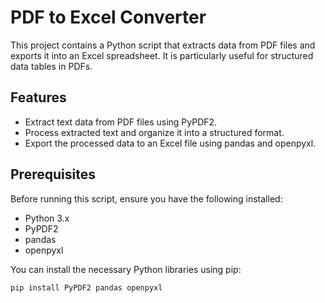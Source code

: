 # PDF to Excel Converter

This project contains a Python script that extracts data from PDF files and exports it into an Excel spreadsheet. It is particularly useful for structured data tables in PDFs.

## Features

- Extract text data from PDF files using PyPDF2.
- Process extracted text and organize it into a structured format.
- Export the processed data to an Excel file using pandas and openpyxl.

## Prerequisites

Before running this script, ensure you have the following installed:
- Python 3.x
- PyPDF2
- pandas
- openpyxl

You can install the necessary Python libraries using pip:

```bash
pip install PyPDF2 pandas openpyxl
